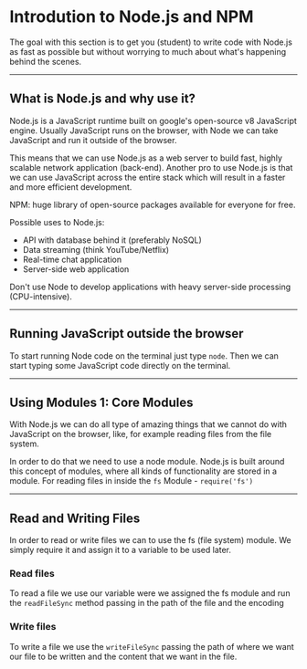 # Introdution to Node.js and NPM

The goal with this section is to get you (student) to write code with Node.js as fast as possible but without worrying to much about what's happening behind the scenes.

---

## What is Node.js and why use it?

Node.js is a JavaScript runtime built on google's open-source v8 JavaScript engine. Usually JavaScript runs on the browser, with Node we can take JavaScript and run it outside of the browser.

This means that we can use Node.js as a web server to build fast, highly scalable network application (back-end). Another pro to use Node.js is that we can use JavaScript across the entire stack which will result in a faster and more efficient development.

NPM: huge library of open-source packages available for everyone for free.

Possible uses to Node.js:

- API with database behind it (preferably NoSQL)
- Data streaming (think YouTube/Netflix)
- Real-time chat application
- Server-side web application

Don't use Node to develop applications with heavy server-side processing (CPU-intensive).

---

## Running JavaScript outside the browser

To start running Node code on the terminal just type `node`. Then we can start typing some JavaScript code directly on the terminal.

---

## Using Modules 1: Core Modules

With Node.js we can do all type of amazing things that we cannot do with JavaScript on the browser, like, for example reading files from the file system.

In order to do that we need to use a node module. Node.js is built around this concept of modules, where all kinds of functionality are stored in a module. For reading files in inside the `fs` Module - `require('fs')`

---

## Read and Writing Files

In order to read or write files we can to use the fs (file system) module. We simply require it and assign it to a variable to be used later.

### Read files

To read a file we use our variable were we assigned the fs module and run the `readFileSync` method passing in the path of the file and the encoding

### Write files

To write a file we use the `writeFileSync` passing the path of where we want our file to be written and the content that we want in the file.
